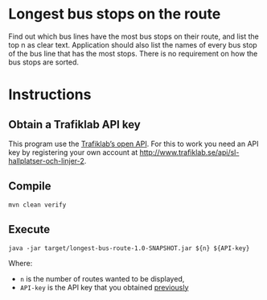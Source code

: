 # Longest bus stops on the route

Find out which bus lines have the most bus stops on their route, and list the top n as clear text. Application should also list the names of every bus stop of the bus line that has the most stops. There is no requirement on how the bus stops are sorted.

# Instructions

## Obtain a Trafiklab API key

This program use the [Trafiklab’s open API](https://www.trafiklab.se). For this to work you need an API key by
registering your own account at  http://www.trafiklab.se/api/sl-hallplatser-och-linjer-2.

## Compile
```shell
mvn clean verify
```
## Execute
```shell
java -jar target/longest-bus-route-1.0-SNAPSHOT.jar ${n} ${API-key} 
```
Where:
* `n` is the number of routes wanted to be displayed,
* `API-key` is the API key that you obtained [previously](#obtain-a-trafiklab-api-key)

